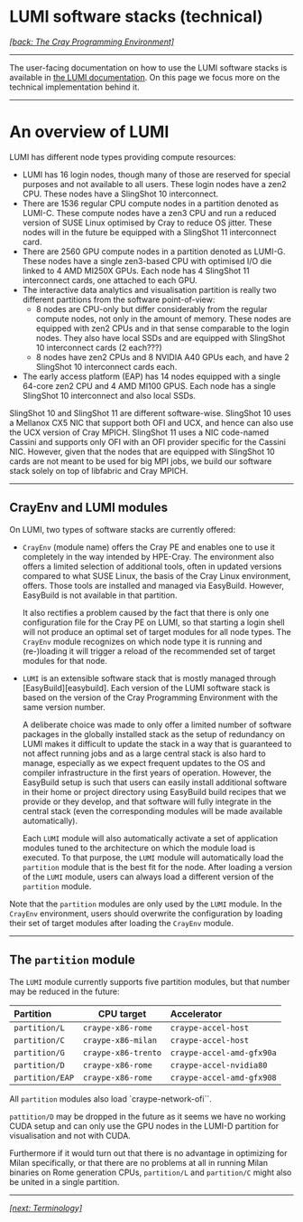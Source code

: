 # LUMI software stacks (technical)

*[[back: The Cray Programming Environment]](1_03_CPE.md)*

---

The user-facing documentation on how to use the LUMI software stacks is
available in [the LUMI documentation](https://docs.lumi-supercomputer.eu/computing/softwarestacks/).
On this page we focus more on the technical implementation behind it.

---

# An overview of LUMI

LUMI has different node types providing compute resources:

-   LUMI has 16 login nodes, though many of those are reserved for special purposes and not
    available to all users. These login nodes have a zen2 CPU. These nodes have a SlingShot 10
    interconnect.
-   There are 1536 regular CPU compute nodes in a partition denoted as LUMI-C. These
    compute nodes have a zen3 CPU and run a reduced version of SUSE Linux optimised
    by Cray to reduce OS jitter. These nodes will in the future be equipped with a 
    SlingShot 11 interconnect card.
-   There are 2560 GPU compute nodes in a partition denoted as LUMI-G. These nodes have
    a single zen3-based CPU with optimised I/O die linked to 4 AMD MI250X GPUs. Each node
    has 4 SlingShot 11 interconnect cards, one attached to each GPU.
-   The interactive data analytics and visualisation partition is really two different partitions 
    from the software point-of-view:
    -   8 nodes are CPU-only but differ considerably from the regular compute nodes,
        not only in the amount of memory. These nodes are equipped with zen2 CPUs
        and in that sense comparable to the login nodes. They also have local SSDs
        and are equipped with SlingShot 10 interconnect cards (2 each???)
    -   8 nodes have zen2 CPUs and 8 NVIDIA A40 GPUs each, and have 2 SlingShot 10
        interconnect cards each.
-   The early access platform (EAP) has 14 nodes equipped with a single 64-core
    zen2 CPU and 4 AMD MI100 GPUS. Each node has a single SlingShot 10 interconnect
    and also local SSDs.

SlingShot 10 and SlingShot 11 are different software-wise. SlingShot 10 uses a
Mellanox CX5 NIC that support both OFI and UCX, and hence can also use the
UCX version of Cray MPICH. SlingShot 11 uses a NIC code-named Cassini and
supports only OFI with an OFI provider specific for the Cassini NIC. However,
given that the nodes that are equipped with SlingShot 10 cards are not meant
to be used for big MPI jobs, we build our software stack solely on top of 
libfabric and Cray MPICH.


---

## CrayEnv and LUMI modules

On LUMI, two types of software stacks are currently offered:

  - ``CrayEnv`` (module name) offers the Cray PE and enables one to use
    it completely in the way intended by HPE-Cray. The environment also offers a
    limited selection of additional tools, often in updated versions compared to
    what SUSE Linux, the basis of the Cray Linux environment, offers. Those tools
    are installed and managed via EasyBuild. However, EasyBuild is not available
    in that partition.

    It also rectifies a problem caused by the fact that there is only one 
    configuration file for the Cray PE on LUMI, so that starting a login shell
    will not produce an optimal set of target modules for all node types.
    The ``CrayEnv`` module recognizes on which node type it is running and
    (re-)loading it will trigger a reload of the recommended set of target
    modules for that node.

  - ``LUMI`` is an extensible software stack that is mostly managed through
    [EasyBuild][easybuild]. Each version of the LUMI software stack is based on
    the version of the Cray Programming Environment with the same version
    number.

    A deliberate choice was made to only offer a limited number of software
    packages in the globally installed stack as the setup of redundancy on LUMI
    makes it difficult to update the stack in a way that is guaranteed to not
    affect running jobs and as a large central stack is also hard to manage, especially
    as we expect frequent updates to the OS and compiler infrastructure in 
    the first years of operation.
    However, the EasyBuild setup is such that users can easily install
    additional software in their home or project directory using EasyBuild build
    recipes that we provide or they develop, and that software will fully
    integrate in the central stack (even the corresponding modules will be made
    available automatically).

    Each ``LUMI`` module will also automatically activate a set of application 
    modules tuned to the architecture on which the module load is executed. To 
    that purpose, the ``LUMI`` module will automatically load the ``partition``
    module that is the best fit for the node. After loading a version of the
    ``LUMI`` module, users can always load a different version of the ``partition``
    module.

Note that the ``partition`` modules are only used by the ``LUMI`` module. In the
``CrayEnv`` environment, users should overwrite the configuration by loading their
set of target modules after loading the ``CrayEnv`` module.


---

## The ``partition`` module

The ``LUMI`` module currently supports five partition modules, but that number may
be reduced in the future:

| Partition         | CPU target            | Accelerator                 |
|:------------------|-----------------------|:----------------------------|
| ``partition/L``   | ``craype-x86-rome``   | ``craype-accel-host``       |
| ``partition/C``   | ``craype-x86-milan``  | ``craype-accel-host``       |
| ``partition/G``   | ``craype-x86-trento`` | ``craype-accel-amd-gfx90a`` |
| ``partition/D``   | ``craype-x86-rome``   | ``craype-accel-nvidia80``   |
| ``partition/EAP`` | ``craype-x86-rome``   | ``craype-accel-amd-gfx908`` |

All ``partition`` modules also load `craype-network-ofi``.

``pattition/D`` may be dropped in the future as it seems we have no working CUDA setup
and can only use the GPU nodes in the LUMI-D partition for visualisation and not with CUDA.

Furthermore if it would turn out that there is no advantage in optimizing for Milan
specifically, or that there are no problems at all in running Milan binaries on Rome 
generation CPUs, ``partition/L`` and ``partition/C`` might also be united in a single 
partition.






    
---

*[[next: Terminology]](1_05_terminology.md)*

